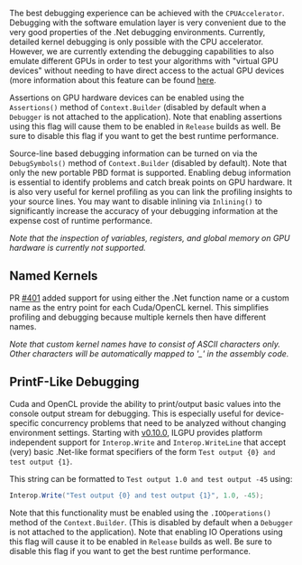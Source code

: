 The best debugging experience can be achieved with the `CPUAccelerator`.
Debugging with the software emulation layer is very convenient due to the very good properties of the .Net debugging environments.
Currently, detailed kernel debugging is only possible with the CPU accelerator.
However, we are currently extending the debugging capabilities to also emulate different GPUs in order to test your algorithms with "virtual GPU devices" without needing to have direct access to the actual GPU devices (more information about this feature can be found [here](https://github.com/m4rs-mt/ILGPU/pull/402).

Assertions on GPU hardware devices can be enabled using the `Assertions()` method of `Context.Builder` (disabled by default when a `Debugger` is not attached to the application).
Note that enabling assertions using this flag will cause them to be enabled in `Release` builds as well.
Be sure to disable this flag if you want to get the best runtime performance.

Source-line based debugging information can be turned on via the `DebugSymbols()` method of `Context.Builder` (disabled by default).
Note that only the new portable PBD format is supported.
Enabling debug information is essential to identify problems and catch break points on GPU hardware.
It is also very useful for kernel profiling as you can link the profiling insights to your source lines.
You may want to disable inlining via `Inlining()` to significantly increase the accuracy of your debugging information at the expense cost of runtime performance.

*Note that the inspection of variables, registers, and global memory on GPU hardware is currently not supported.*

## Named Kernels

PR [#401](https://github.com/m4rs-mt/ILGPU/pull/401) added support for using either the .Net function name or a custom name as the entry point for each Cuda/OpenCL kernel. This simplifies profiling and debugging because multiple kernels then have different names.

*Note that custom kernel names have to consist of ASCII characters only. Other characters will be automatically mapped to '_' in the assembly code.*

## PrintF-Like Debugging

Cuda and OpenCL provide the ability to print/output basic values into the console output stream for debugging. This is especially useful for device-specific concurrency problems that need to be analyzed without changing environment settings. Starting with [v0.10.0](https://github.com/m4rs-mt/ILGPU/releases/tag/v0.10.0), ILGPU provides platform independent support for `Interop.Write` and `Interop.WriteLine` that accept (very) basic .Net-like format specifiers of the form `Test output {0} and test output {1}`.

This string can be formatted to `Test output 1.0 and test output -45` using:
```c#
Interop.Write("Test output {0} and test output {1}", 1.0, -45);
```
Note that this functionality must be enabled using the `.IOOperations()` method of the `Context.Builder`. (This is disabled by default when a `Debugger` is not attached to the application). Note that enabling IO Operations using this flag will cause it to be enabled in `Release` builds as well.
Be sure to disable this flag if you want to get the best runtime performance.
